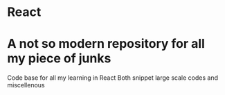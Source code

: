 # React
# A not so modern repository for all my piece of junks 
Code base for all my learning in React
Both snippet large scale codes and miscellenous
